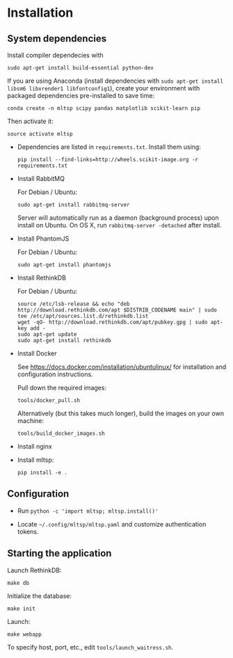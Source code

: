 # Installation

## System dependencies

Install compiler dependecies with

``sudo apt-get install build-essential python-dev``

If you are using Anaconda (install dependencies with
`sudo apt-get install libsm6 libxrender1 libfontconfig1`),
create your environment with packaged dependencies pre-installed to save time:

``conda create -n mltsp scipy pandas matplotlib scikit-learn pip``

Then activate it:

``source activate mltsp``

* Dependencies are listed in ``requirements.txt``.  Install them using:

  ``pip install --find-links=http://wheels.scikit-image.org -r requirements.txt``

* Install RabbitMQ

  For Debian / Ubuntu:

  ``sudo apt-get install rabbitmq-server``

  Server will automatically run as a daemon (background process) upon install
  on Ubuntu. On OS X, run ``rabbitmq-server -detached`` after install.

* Install PhantomJS

  For Debian / Ubuntu:

  ``sudo apt-get install phantomjs``

* Install RethinkDB

  For Debian / Ubuntu:

  ```
  source /etc/lsb-release && echo "deb http://download.rethinkdb.com/apt $DISTRIB_CODENAME main" | sudo tee /etc/apt/sources.list.d/rethinkdb.list
  wget -qO- http://download.rethinkdb.com/apt/pubkey.gpg | sudo apt-key add -
  sudo apt-get update
  sudo apt-get install rethinkdb
  ```

* Install Docker

  See https://docs.docker.com/installation/ubuntulinux/ for installation and
  configuration instructions.

  Pull down the required images:

  ``tools/docker_pull.sh``

  Alternatively (but this takes much longer), build the images on your own
  machine:

  ``tools/build_docker_images.sh``

* Install nginx

* Install mltsp:

  ``pip install -e .``


## Configuration

* Run ``python -c 'import mltsp; mltsp.install()'``

* Locate ``~/.config/mltsp/mltsp.yaml`` and customize authentication tokens.


## Starting the application

Launch RethinkDB:

``make db``

Initialize the database:

``make init``

Launch:

``make webapp``

To specify host, port, etc., edit ``tools/launch_waitress.sh``.
